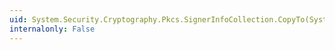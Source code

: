 ```yaml
---
uid: System.Security.Cryptography.Pkcs.SignerInfoCollection.CopyTo(System.Array,System.Int32)
internalonly: False
---
```

